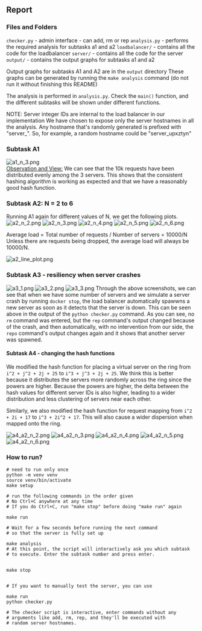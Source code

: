 ## Report

### Files and Folders
`checker.py` - admin interface - can add, rm or rep
`analysis.py` - performs the required analysis for subtasks a1 and a2
`loadbalancer/` - contains all the code for the loadbalancer
`server/` - contains all the code for the server
`output/` - contains the output graphs for subtasks a1 and a2

Output graphs for subtasks A1 and A2 are in the `output` directory
These graphs can be generated by running the `make analysis` command (do not run it without finishing this README)

The analysis is performed in `analysis.py`. Check the `main()` function, and the different subtasks will be shown under
different functions.

NOTE: Server integer IDs are internal to the load balancer in our implementation
We have chosen to expose only the server hostnames in all the analysis. Any hostname that's randomly generated is
prefixed with "server_". So, for example, a random hostname could be "server_upxztyn"

### Subtask A1

![a1_n_3.png](output%2Fa1_n_3.png)  
<u>Observation and View:</u> We can see that the 10k requests have been distributed
evenly among the 3 servers. This shows that the consistent hashing
algorithm is working as expected and that we have a reasonably
good hash function.

### Subtask A2: N = 2 to 6
Running A1 again for different values of N, we get the following plots.
![a2_n_2.png](output%2Fa2_n_2.png)
![a2_n_3.png](output%2Fa2_n_3.png)
![a2_n_4.png](output%2Fa2_n_4.png)
![a2_n_5.png](output%2Fa2_n_5.png)
![a2_n_6.png](output%2Fa2_n_6.png)

Average load = Total number of requests / Number of servers = 10000/N  
Unless there are requests being dropped, the average load will always be 10000/N.

![a2_line_plot.png](output%2Fa2_line_plot.png)

### Subtask A3 - resiliency when server crashes
![a3_1.png](output%2Fa3_1.png)
![a3_2.png](output%2Fa3_2.png)
![a3_3.png](output%2Fa3_3.png)
Through the above screenshots, we can see that when we have some number of servers
and we simulate a server crash by running `docker stop`, the load balancer automatically
spawwns a new server as soon as it detects that the server is down.
This can be seen above in the output of the `python checker.py` command. As you can see, no
`rm` command was entered, but the `rep` command's output changed because of the crash,
and then automatically, with no intervention from our side, the `repo` command's output changes
again and it shows that another server was spawned.

#### Subtask A4 - changing the hash functions
We modified the hash function for placing a virtual server on the ring
from `i^2 + j^2 + 2j + 25` to `i^3 + j^3 + 2j + 25`.
We think this is better because it distributes the servers more randomly
across the ring since the powers are higher. Because the powers are higher,
the delta between the hash values for different server IDs is also higher,
leading to a wider distribution and less clustering of servers near each other.

Similarly, we also modified the hash function for request mapping from `i^2 + 2i + 17`
to `i^3 + 2i^2 + 17`. This will also cause a wider dispersion when mapped onto the ring.

![a4_a2_n_2.png](output%2Fa4_a2_n_2.png)
![a4_a2_n_3.png](output%2Fa4_a2_n_3.png)
![a4_a2_n_4.png](output%2Fa4_a2_n_4.png)
![a4_a2_n_5.png](output%2Fa4_a2_n_5.png)
![a4_a2_n_6.png](output%2Fa4_a2_n_6.png)
### How to run?

```
# need to run only once
python -m venv venv
source venv/bin/activate
make setup

# run the following commands in the order given
# No Ctrl+C anywhere at any time
# If you do Ctrl+C, run "make stop" before doing "make run" again

make run

# Wait for a few seconds before running the next command
# so that the server is fully set up

make analysis
# At this point, the script will interactively ask you which subtask
# to execute. Enter the subtask number and press enter.


make stop


# If you want to manually test the server, you can use

make run
python checker.py

# The checker script is interactive, enter commands without any
# arguments like add, rm, rep, and they'll be executed with
# random server hostnames.
```
